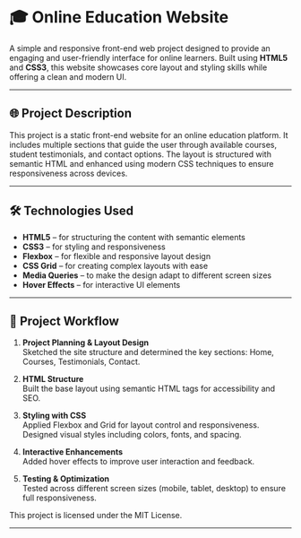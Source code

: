 # 🎓 Online Education Website

A simple and responsive front-end web project designed to provide an engaging and user-friendly interface for online learners. Built using **HTML5** and **CSS3**, this website showcases core layout and styling skills while offering a clean and modern UI.

---

## 🌐 Project Description

This project is a static front-end website for an online education platform. It includes multiple sections that guide the user through available courses, student testimonials, and contact options. The layout is structured with semantic HTML and enhanced using modern CSS techniques to ensure responsiveness across devices.

---

## 🛠️ Technologies Used

- **HTML5** – for structuring the content with semantic elements  
- **CSS3** – for styling and responsiveness  
- **Flexbox** – for flexible and responsive layout design  
- **CSS Grid** – for creating complex layouts with ease  
- **Media Queries** – to make the design adapt to different screen sizes  
- **Hover Effects** – for interactive UI elements

---

## 🔄 Project Workflow

1. **Project Planning & Layout Design**  
   Sketched the site structure and determined the key sections: Home, Courses, Testimonials, Contact.

2. **HTML Structure**  
   Built the base layout using semantic HTML tags for accessibility and SEO.

3. **Styling with CSS**  
   Applied Flexbox and Grid for layout control and responsiveness.  
   Designed visual styles including colors, fonts, and spacing.

4. **Interactive Enhancements**  
   Added hover effects to improve user interaction and feedback.

5. **Testing & Optimization**  
   Tested across different screen sizes (mobile, tablet, desktop) to ensure full responsiveness.

This project is licensed under the MIT License.

---

